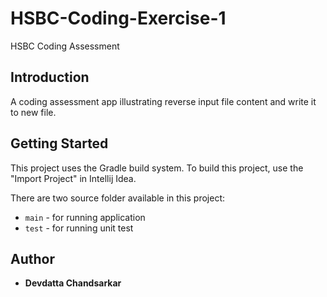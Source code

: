 # HSBC-Coding-Exercise-1
HSBC Coding Assessment

Introduction
------------
A coding assessment app illustrating reverse input file content and write it to new file.

Getting Started
---------------
This project uses the Gradle build system. To build this project, use the
"Import Project" in Intellij Idea.

There are two source folder available in this project:
* `main` - for running application
* `test` - for running unit test

Author
------------------------
* **Devdatta Chandsarkar**
